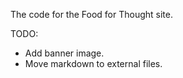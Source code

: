 The code for the Food for Thought site.

TODO:

* Add banner image.
* Move markdown to external files.
